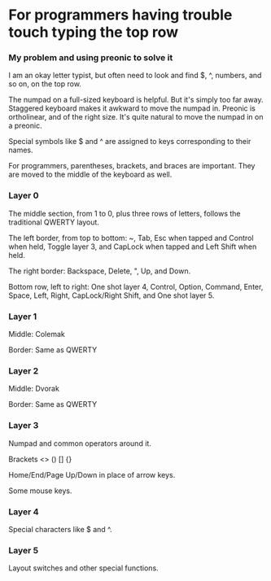 # For programmers having trouble touch typing the top row

### My problem and using preonic to solve it

I am an okay letter typist, but often need to look and find $, ^, numbers, and so on, on the top row.

The numpad on a full-sized keyboard is helpful.  But it's simply too far away.  Staggered keyboard makes it awkward to move the numpad in.  Preonic is ortholinear, and of the right size.  It's quite natural to move the numpad in on a preonic.

Special symbols like $ and ^ are assigned to keys corresponding to their names.

For programmers, parentheses, brackets, and braces are important.  They are moved to the middle of the keyboard as well.

### Layer 0

The middle section, from 1 to 0, plus three rows of letters, follows the traditional QWERTY layout.

The left border, from top to bottom: ~, Tab, Esc when tapped and Control when held, Toggle layer 3, and CapLock when tapped and Left Shift when held.

The right border: Backspace, Delete, ", Up, and Down.

Bottom row, left to right: One shot layer 4, Control, Option, Command, Enter, Space, Left, Right, CapLock/Right Shift, and One shot layer 5.

### Layer 1

Middle: Colemak

Border: Same as QWERTY

### Layer 2

Middle: Dvorak

Border: Same as QWERTY

### Layer 3

Numpad and common operators around it.

Brackets <> () [] {}

Home/End/Page Up/Down in place of arrow keys.

Some mouse keys.

### Layer 4

Special characters like $ and ^.

### Layer 5

Layout switches and other special functions.
